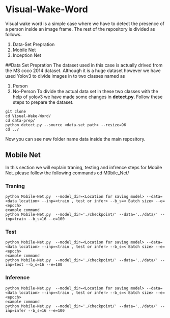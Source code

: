 # Visual-Wake-Word
Visual wake word is a simple case where we have to detect the presence of a person inside an image frame. The rest of the repository is divided as follows.
  1. Data-Set Prepration 
  2. Mobile Net 
  3. Inception Net
  
##Data Set Prepration 
 The dataset used in this case is actually drived from the MS coco 2014 dataset. Although it is a huge dataset  however we have used Yolov3 to divide images in to two classes named as 
 1. Person 
 2. No-Person
To divide the actual data set in these two classes with the help of yolov3 we have made some changes in **detect.py**. Follow these steps to prepare the dataset.
```
git clone 
cd Visual-Wake-Word/
cd data-prep/
python detect.py --source <data-set path> --resize=96
cd ../
```
Now you can see new folder name data inside the main repository.
## Mobile Net
In this section we will explain traning, testing and infrence steps for Mobile Net. please follow the following commands 
cd M0bile_Net/
### Traning 
```
python Mobile-Net.py  --model_dir=<Location for saving model> --data=<data location> --inp=<train , test or infer> --b_s=< Batch size> --e=<epoch>
example command 
python Mobile-Net.py  --model_dir='./checkpoint/' --data='../data/' --inp=train --b_s=16 --e=100
```
### Test 
```
python Mobile-Net.py  --model_dir=<Location for saving model> --data=<data location> --inp=<train , test or infer> --b_s=< Batch size> --e=<epoch>
example command 
python Mobile-Net.py  --model_dir='./checkpoint/' --data='../data/' --inp=test --b_s=16 --e=100

```
### Inference 
```
python Mobile-Net.py  --model_dir=<Location for saving model> --data=<data location> --inp=<train , test or infer> --b_s=< Batch size> --e=<epoch>
example command 
python Mobile-Net.py  --model_dir='./checkpoint/' --data='../data/' --inp=infer --b_s=16 --e=100
```








